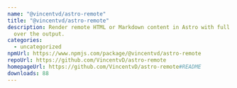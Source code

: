 ```yaml
---
name: "@vincentvd/astro-remote"
title: "@vincentvd/astro-remote"
description: Render remote HTML or Markdown content in Astro with full control
  over the output.
categories:
  - uncategorized
npmUrl: https://www.npmjs.com/package/@vincentvd/astro-remote
repoUrl: https://github.com/VincentvD/astro-remote
homepageUrl: https://github.com/VincentvD/astro-remote#README
downloads: 88
---
```


